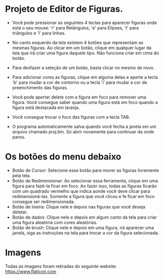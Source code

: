 # Projeto de Editor de Figuras.

- Você pode pressionar as seguintes 4 teclas para aparecer figuras onde está o seu mouse:
'r' para Retângulos, 'e' para Elipses, 't' para triângulos e 'l' para linhas.

- No canto esquerdo da tela existem 4 botões que representam as mesmas figuras. Ao clicar em um botão, clique em qualquer lugar da tela que irá criar uma figura daquele tipo. Não funciona criar em cima do botão.

- Para desfazer a seleção de um botão, basta clicar no mesmo de novo.

- Para adicionar cores as figuras, clique em alguma delas e aperte a tecla 'b' para mudar a cor de contorno ou a tecla 'i' para mudar a cor de preenchimento das figuras.

- Você pode apertar delete com a figura em foco para remover uma figura.  Você consegue saber quando uma figura está em foco quando a figura está destacada em laranja.

- Você consegue trocar o foco das figuras com a tecla TAB.

- O programa automaticamente salva quando você fecha a janela em um arquivo chamado proj.bin. Só abrir novamente para continuar da onde parou.

# Os botões do menu debaixo

- Botão de Cursor: Selecione esse botão para mover as figuras livremente pela tela.
- Botão de Redimensionar: Ao selecionar essa ferramenta, clique em uma figura para fazê-la ficar em foco. Ao fazer isso, todas as figuras ficarão com um quadrado vermelho que indica aonde você deve clicar para redimensioná-las. Somente a figura que você clicou e fe ficar em foco consegue ser redimensionada.
- Botão de lixeira: Clique nele e depois nas figuras que você deseja deletar.
- Botão de dados: Clique nele e depois em algum canto da tela para criar uma figura aleatória com cores aleatórias.
- Botão de brush: Clique nele e depois em uma figura, irá aparecer uma janela, siga as instruções na tela para trocar a cor da figura selecionada.

# Imagens
Todas as imagens foram retiradas do seguinte website:
https://www.flaticon.com
